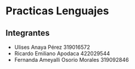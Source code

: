# Practicas Lenguajes
## Integrantes
- Ulises Anaya Pérez 319016572
- Ricardo Emiliano Apodaca 422029544
- Fernanda Ameyalli Osorio Morales 319092846

